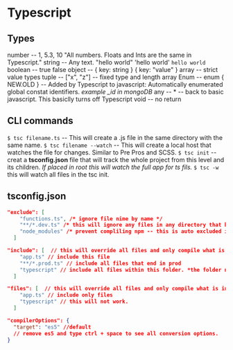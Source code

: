 # Typescript

## Types

number -- 1, 5.3, 10 "All numbers. Floats and Ints are the same in Typescript."
string -- Any text. "hello world" 'hello world' `hello world`
boolean -- true false
object -- { key: string } { key: "value" }
array -- strict value types
tuple -- ["x", "z"] -- fixed type and length array
Enum -- enum { NEW.OLD } -- Added by Typescript to javascript: Automatically enumerated global constat identifiers. *example _id in mongoDB*
any -- * -- back to basic javascript. This basiclly turns off Typescript
void -- no return

## CLI commands

`$ tsc filename.ts` -- This will create a .js file in the same directory with the same name.
`$ tsc filename --watch` -- This will create a local host that watches the file for changes. Similar to Pre Pros and SCSS.
`$ tsc init` -- creat a **tsconfig.json** file that will track the whole project from this level and its children. *If placed in root this will watch the full app for ts fils.*
`$ tsc -w` this will watch all files in the tsc init.


## tsconfig.json

```json
"exclude": [
    "functions.ts", /* ignore file nime by name */
    "**/*.dev.ts" /* this will ignore any files in any directory that have .dev.ts in the name. example app.dev.ts will not be compiled*/,
    "node_modules" /* prevent compliling npm -- this is auto excluded if you do not specify exclude. */
  ]
```

```json
"include": [  // this will override all files and only compile what is included.
    "app.ts" // include this file
    "**/*.prod.ts" // include all files that end in prod
    "typescript" // include all files within this folder. *the folder name is typescript*
  ]
```

```json
"files": [  // this will override all files and only compile what is included.
    "app.ts" // include only files
    "typescript" // this will not work.
  ]
```

```json
"compilerOptions": {
  "target": "es5" //default
  // remove es5 and type ctrl + space to see all conversion options.
}
```